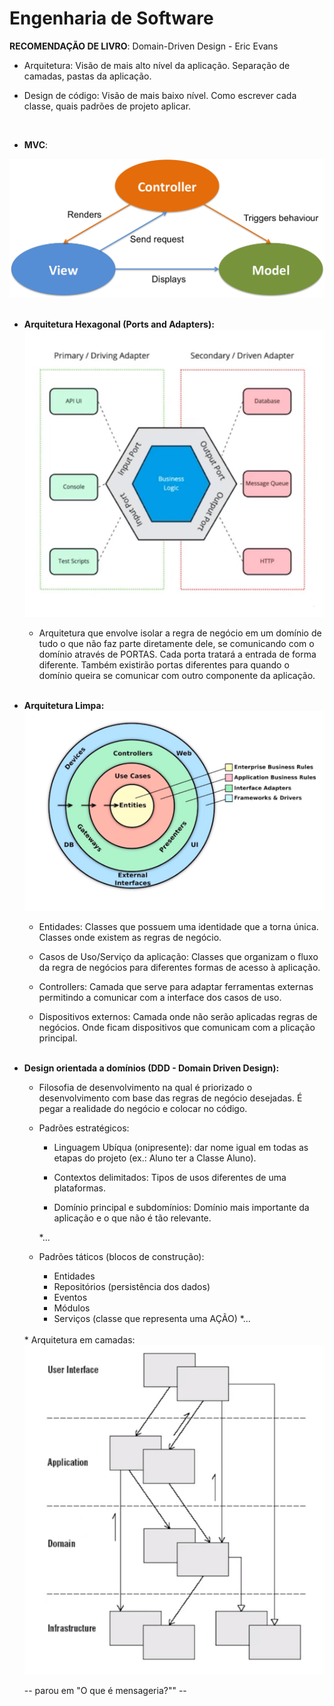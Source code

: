 <h1>Engenharia de Software</h1>

**RECOMENDAÇÃO DE LIVRO**: Domain-Driven Design - Eric Evans

* Arquitetura: Visão de mais alto nível da aplicação. Separação de camadas, pastas da aplicação.

* Design de código: Visão de mais baixo nível. Como escrever cada classe, quais padrões de projeto aplicar.
<br>

* **MVC**:
<img src="mvc_padrao.png">
<br><br>

* **Arquitetura Hexagonal (Ports and Adapters):**
    <img src="hexagonal_arquitetura.png">

    * Arquitetura que envolve isolar a regra de negócio em um domínio de tudo o que não faz parte diretamente dele, se comunicando com o domínio através de PORTAS. Cada porta tratará a entrada de forma diferente. Também existirão portas diferentes para quando o domínio queira se comunicar com outro componente da aplicação.
<br><br>

* **Arquitetura Limpa:**
    <img src="clean_arquitetura.png">
    
    * Entidades: Classes que possuem uma identidade que a torna única. Classes onde existem as regras de negócio.

    * Casos de Uso/Serviço da aplicação: Classes que organizam o fluxo da regra de negócios para diferentes formas de acesso à aplicação.

    * Controllers: Camada que serve para adaptar ferramentas externas permitindo a comunicar com a interface dos casos de uso.

    * Dispositivos externos: Camada onde não serão aplicadas regras de negócios. Onde ficam dispositivos que comunicam com a plicação principal.
<br><br>

* **Design orientada a domínios (DDD - Domain Driven Design):**

    * Filosofia de desenvolvimento na qual é priorizado o desenvolvimento com base das regras de negócio desejadas. É pegar a realidade do negócio e colocar no código.

    * Padrões estratégicos: 
        * Linguagem Ubíqua (onipresente): dar nome igual em todas as etapas do projeto (ex.: Aluno ter a Classe Aluno).

        * Contextos delimitados: Tipos de usos diferentes de uma plataformas.

        * Domínio principal e subdomínios: Domínio mais importante da aplicação e o que não é tão relevante.

        *...

    * Padrões táticos (blocos de construção):
        * Entidades
        * Repositórios (persistência dos dados)
        * Eventos
        * Módulos
        * Serviços (classe que representa uma AÇÃO)
        *...
    <br>
    * Arquitetura em camadas:
    <img src="camadas_arquitetura.png">

    -- parou em "O que é mensageria?"" --
    